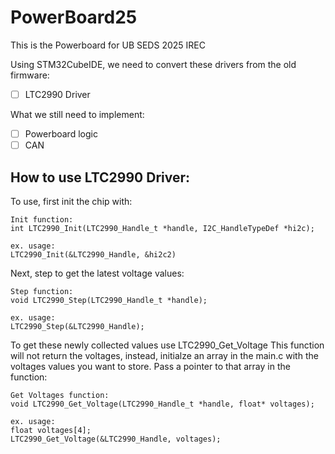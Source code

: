 # PowerBoard25
This is the Powerboard for UB SEDS 2025 IREC

Using STM32CubeIDE, we need to convert these drivers from the old firmware:
- [ ] LTC2990 Driver

What we still need to implement:
- [ ] Powerboard logic
- [ ] CAN

## How to use LTC2990 Driver:

To use, first init the chip with:

	Init function:
	int LTC2990_Init(LTC2990_Handle_t *handle, I2C_HandleTypeDef *hi2c);
	
	ex. usage:
	LTC2990_Init(&LTC2990_Handle, &hi2c2)

Next, step to get the latest voltage values:
	
	Step function:
	void LTC2990_Step(LTC2990_Handle_t *handle);
	
	ex. usage:
	LTC2990_Step(&LTC2990_Handle);

To get these newly collected values use LTC2990_Get_Voltage
This function will not return the voltages, instead, initialze an array in the main.c with
the voltages values you want to store. Pass a pointer to that array in the function:

	Get Voltages function:
	void LTC2990_Get_Voltage(LTC2990_Handle_t *handle, float* voltages);
	
	ex. usage:
	float voltages[4];
	LTC2990_Get_Voltage(&LTC2990_Handle, voltages);